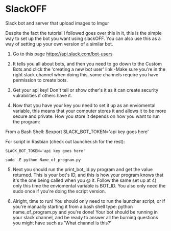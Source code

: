# SlackOFF
Slack bot and server that upload images to Imgur 


Despite the fact the tutorial I followed goes over this in it, this is the simple way to set up the bot you want using slackOFF.
You can also use this as a way of setting up your own version of a similar bot.


1) Go to this page https://api.slack.com/bot-users

2) It tells you all about bots, and then you need to go down to the Custom Bots and click the 'creating a new bot user' link
  -Make sure you're in the right slack channel when doing this, some channels require you have permission to create bots. 
  
3) Get your api key! Don't tell or show other's it as it can create security vulrabilities if others have it.

4) Now that you have your key you need to set it up as an enviomental variable, this means that your computer stores it and allows it to be more secure and private. How you store it depends on how you want to run the program:

  From a Bash Shell:
   $export SLACK_BOT_TOKEN='api key goes here'
    
  For script in Rasbian (check out launcher.sh for the rest):
  
    SLACK_BOT_TOKEN='api key goes here'
    
    sudo -E python Name_of_program.py 
 
 5) Next you should run the print_bot_id.py program and get the value returned. This is your bot's ID, and this is how your program knows that it's the one being called when you @ it. Follow the same set up at 4) only this time the enviomental variable is BOT_ID. You also only need the sudo once if you're doing the script version.
 
6) Alright, time to run! You should only need to run the launcher script, or if you're manually starting it from a bash shell type: 
python name_of_program.py and you're done! Your bot should be running in your slack channel, and be ready to answer all the burning questions you might have such as 'What channel is this?'
